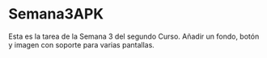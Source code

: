 # Semana3APK
Esta es la tarea de la Semana 3 del segundo Curso. Añadir un fondo,  botón y imagen con soporte para varias pantallas.
